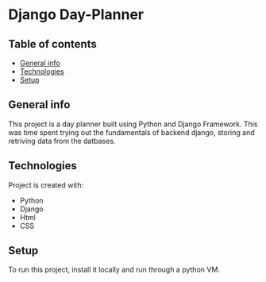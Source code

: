 # Django Day-Planner

## Table of contents
* [General info](#general-info)
* [Technologies](#technologies)
* [Setup](#setup)

## General info
This project is a day planner built using Python and Django Framework. This was time spent trying out the fundamentals of backend django, storing and retriving data from the datbases.

	
## Technologies
Project is created with:
* Python
* Django
* Html
* CSS
	
## Setup
To run this project, install it locally and run through a python VM.

